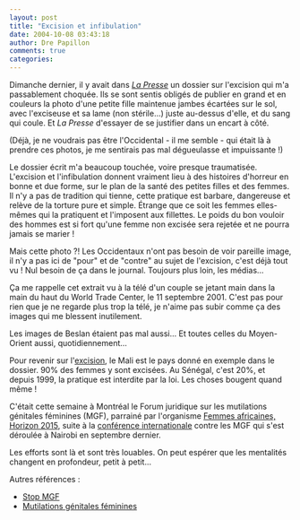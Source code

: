 ```yaml
---
layout: post
title: "Excision et infibulation"
date: 2004-10-08 03:43:18
author: Dre Papillon
comments: true
categories: 
---
```



Dimanche dernier, il y avait dans [*La Presse*](http://www.cyberpresse.ca/) un dossier sur l'excision qui m'a passablement choquée.  Ils se sont sentis obligés de publier en grand et en couleurs la photo d'une petite fille maintenue jambes écartées sur le sol, avec l'exciseuse et sa lame (non stérile...) juste au-dessus d'elle, et du sang qui coule.  Et *La Presse* d'essayer de se justifier dans un encart à côté.

(Déjà, je ne voudrais pas être l'Occidental - il me semble - qui était là à prendre ces photos, je me sentirais pas mal dégueulasse et impuissante !)

Le dossier écrit m'a beaucoup touchée, voire presque traumatisée.  L'excision et l'infibulation donnent vraiment lieu à des histoires d'horreur en bonne et due forme, sur le plan de la santé des petites filles et des femmes.  Il n'y a pas de tradition qui tienne, cette pratique est barbare, dangereuse et relève de la torture pure et simple.  Étrange que ce soit les femmes elles-mêmes qui la pratiquent et l'imposent aux fillettes.  Le poids du bon vouloir des hommes est si fort qu'une femme non excisée sera rejetée et ne pourra jamais se marier !

Mais cette photo ?!  Les Occidentaux n'ont pas besoin de voir pareille image, il n'y a pas ici de "pour" et de "contre" au sujet de l'excision, c'est déjà tout vu !  Nul besoin de ça dans le journal.  Toujours plus loin, les médias...

Ça me rappelle cet extrait vu à la télé d'un couple se jetant main dans la main du haut du World Trade Center, le 11 septembre 2001.  C'est pas pour rien que je ne regarde plus trop la télé, je n'aime pas subir comme ça des images qui me blessent inutilement.

Les images de Beslan étaient pas mal aussi...  Et toutes celles du Moyen-Orient aussi, quotidiennement...

Pour revenir sur l'[excision](http://www.rqasf.qc.ca/sp30/sp30_05.htm), le Mali est le pays donné en exemple dans le dossier.  90% des femmes y sont excisées.  Au Sénégal, c'est 20%, et depuis 1999, la pratique est interdite par la loi.  Les choses bougent quand même !

C'était cette semaine à Montréal le Forum juridique sur les mutilations génitales féminines (MGF), parrainé par l'organisme [Femmes africaines, Horizon 2015](http://www.penelopes.org/xarticle.php3?id_article=4295), suite à la [conférence internationale](http://www.npwj.org/modules.php?name=News&file=print&sid=1821) contre les MGF qui s'est déroulée à Nairobi en septembre dernier.

Les efforts sont là et sont très louables.  On peut espérer que les mentalités changent en profondeur, petit à petit...

Autres références :

- [Stop MGF](http://www.stopfgm.org/stopfgm/jump_page.jsp)
- [Mutilations génitales féminines](http://www.fraternet.com/societ20.htm)